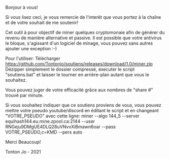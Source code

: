 Bonjour à vous!

Si vous lisez ceci, je vous remercie de l'interêt que vous portez à la chaîne et de votre souhait de me soutenir!

Cet outil à pour objectif de miner quelques cryptomonaie afin de générer du revenu de manière alternative et passive.
Il est possible que votre antivirus le bloque, s'agissant d'un logiciel de minage, vous pouvez sans autres ajouter une exception :-)

Pour l'utiliser: 
Télécharger https://github.com/Tontonjo/soutiens/releases/download/1.0/miner.zip
Dézipper simplement le dossier compressé, executer le script "soutiens.bat" et laisser le tourner en arrière-plan autant que vous le souhaitez.

Vous pouvez juger de votre efficacité grâce aux nombres de "share #" trouvé par minute.

Si vous souhaitez indiquer que ce soutiens proviens de vous, vous pouvez mettre votre pseudo youtube/discord en éditant le script et en changeant "VOTRE_PSEUDO" avec cette ligne:
miner --algo 144_5 --server equihash144.eu.mine.zpool.ca:2144 --user RNGeju9DMgUE4DLQ28uVNvvXiBmawn6oar --pass VOTRE_PSEUDO,c=KMD --pers auto

Merci Beaucoup!

Tonton Jo - 2021
